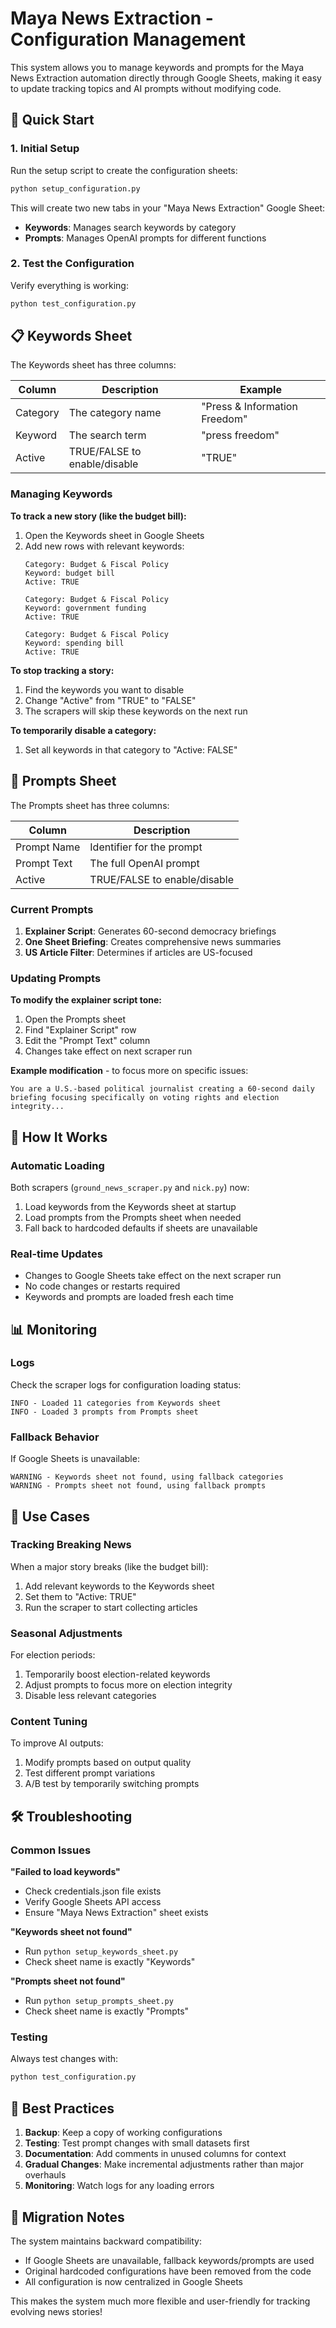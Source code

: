 # Maya News Extraction - Configuration Management

This system allows you to manage keywords and prompts for the Maya News Extraction automation directly through Google Sheets, making it easy to update tracking topics and AI prompts without modifying code.

## 🚀 Quick Start

### 1. Initial Setup
Run the setup script to create the configuration sheets:
```bash
python setup_configuration.py
```

This will create two new tabs in your "Maya News Extraction" Google Sheet:
- **Keywords**: Manages search keywords by category
- **Prompts**: Manages OpenAI prompts for different functions

### 2. Test the Configuration
Verify everything is working:
```bash
python test_configuration.py
```

## 📋 Keywords Sheet

The Keywords sheet has three columns:

| Column | Description | Example |
|--------|-------------|---------|
| Category | The category name | "Press & Information Freedom" |
| Keyword | The search term | "press freedom" |
| Active | TRUE/FALSE to enable/disable | "TRUE" |

### Managing Keywords

**To track a new story (like the budget bill):**
1. Open the Keywords sheet in Google Sheets
2. Add new rows with relevant keywords:
   ```
   Category: Budget & Fiscal Policy
   Keyword: budget bill
   Active: TRUE
   
   Category: Budget & Fiscal Policy  
   Keyword: government funding
   Active: TRUE
   
   Category: Budget & Fiscal Policy
   Keyword: spending bill
   Active: TRUE
   ```

**To stop tracking a story:**
1. Find the keywords you want to disable
2. Change "Active" from "TRUE" to "FALSE"
3. The scrapers will skip these keywords on the next run

**To temporarily disable a category:**
1. Set all keywords in that category to "Active: FALSE"

## 💬 Prompts Sheet

The Prompts sheet has three columns:

| Column | Description |
|--------|-------------|
| Prompt Name | Identifier for the prompt |
| Prompt Text | The full OpenAI prompt |
| Active | TRUE/FALSE to enable/disable |

### Current Prompts

1. **Explainer Script**: Generates 60-second democracy briefings
2. **One Sheet Briefing**: Creates comprehensive news summaries  
3. **US Article Filter**: Determines if articles are US-focused

### Updating Prompts

**To modify the explainer script tone:**
1. Open the Prompts sheet
2. Find "Explainer Script" row
3. Edit the "Prompt Text" column
4. Changes take effect on next scraper run

**Example modification** - to focus more on specific issues:
```
You are a U.S.-based political journalist creating a 60-second daily briefing focusing specifically on voting rights and election integrity...
```

## 🔧 How It Works

### Automatic Loading
Both scrapers (`ground_news_scraper.py` and `nick.py`) now:
1. Load keywords from the Keywords sheet at startup
2. Load prompts from the Prompts sheet when needed
3. Fall back to hardcoded defaults if sheets are unavailable

### Real-time Updates
- Changes to Google Sheets take effect on the next scraper run
- No code changes or restarts required
- Keywords and prompts are loaded fresh each time

## 📊 Monitoring

### Logs
Check the scraper logs for configuration loading status:
```
INFO - Loaded 11 categories from Keywords sheet
INFO - Loaded 3 prompts from Prompts sheet
```

### Fallback Behavior
If Google Sheets is unavailable:
```
WARNING - Keywords sheet not found, using fallback categories
WARNING - Prompts sheet not found, using fallback prompts
```

## 🎯 Use Cases

### Tracking Breaking News
When a major story breaks (like the budget bill):
1. Add relevant keywords to the Keywords sheet
2. Set them to "Active: TRUE"
3. Run the scraper to start collecting articles

### Seasonal Adjustments
For election periods:
1. Temporarily boost election-related keywords
2. Adjust prompts to focus more on election integrity
3. Disable less relevant categories

### Content Tuning
To improve AI outputs:
1. Modify prompts based on output quality
2. Test different prompt variations
3. A/B test by temporarily switching prompts

## 🛠️ Troubleshooting

### Common Issues

**"Failed to load keywords"**
- Check credentials.json file exists
- Verify Google Sheets API access
- Ensure "Maya News Extraction" sheet exists

**"Keywords sheet not found"**
- Run `python setup_keywords_sheet.py`
- Check sheet name is exactly "Keywords"

**"Prompts sheet not found"**
- Run `python setup_prompts_sheet.py`  
- Check sheet name is exactly "Prompts"

### Testing
Always test changes with:
```bash
python test_configuration.py
```

## 📝 Best Practices

1. **Backup**: Keep a copy of working configurations
2. **Testing**: Test prompt changes with small datasets first
3. **Documentation**: Add comments in unused columns for context
4. **Gradual Changes**: Make incremental adjustments rather than major overhauls
5. **Monitoring**: Watch logs for any loading errors

## 🔄 Migration Notes

The system maintains backward compatibility:
- If Google Sheets are unavailable, fallback keywords/prompts are used
- Original hardcoded configurations have been removed from the code
- All configuration is now centralized in Google Sheets

This makes the system much more flexible and user-friendly for tracking evolving news stories!

